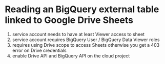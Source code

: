 # Reading an BigQuery external table linked to Google Drive Sheets
1. service account needs to have at least Viewer access to sheet
2. service account requires BigQuery User / BigQuery Data Viewer roles
3. requires using Drive scope to access Sheets otherwise you get a 403 error on Drive credentials
4. enable Drive API and BigQuery API on the cloud project

